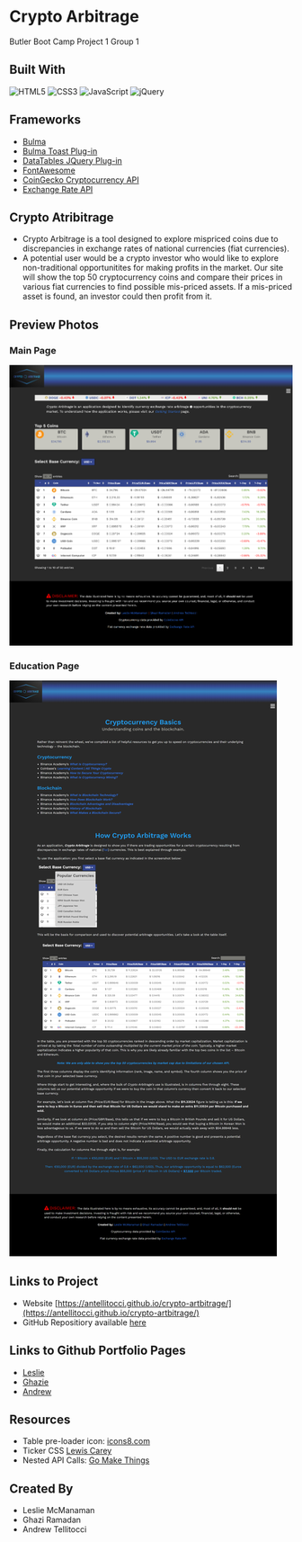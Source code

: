 # Crypto Arbitrage
Butler Boot Camp Project 1 Group 1

## Built With
 <img alt="HTML5" src="https://img.shields.io/badge/html5-%23E34F26.svg?style=for-the-badge&logo=html5&logoColor=white"/>
 <img alt="CSS3" src="https://img.shields.io/badge/css3-%231572B6.svg?style=for-the-badge&logo=css3&logoColor=white"/>
 <img alt="JavaScript" src="https://img.shields.io/badge/javascript-%23323330.svg?style=for-the-badge&logo=javascript&logoColor=%23F7DF1E"/>
 <img alt="jQuery" src="https://img.shields.io/badge/jquery-%230769AD.svg?style=for-the-badge&logo=jquery&logoColor=white"/>

## Frameworks
* [Bulma](https://bulma.io/)
* [Bulma Toast Plug-in](https://rfoel.github.io/bulma-toast/#doc)
* [DataTables JQuery Plug-in](https://datatables.net/)
* [FontAwesome](https://fontawesome.com/)
* [CoinGecko Cryptocurrency API](https://www.coingecko.com/en/api)
* [Exchange Rate API](https://www.exchangerate-api.com/)

## Crypto Atribitrage
* Crypto Arbitrage is a tool designed to explore mispriced coins due to discrepancies in exchange rates of national currencies (fiat currencies).
* A potential user would be a crypto investor who would like to explore non-traditional opportunitites for making profits in the market. Our site will show the top 50 cryptocurrency coins and compare their prices in various fiat currencies to find possible mis-priced assets. If a mis-priced asset is found, an investor could then profit from it. 

## Preview Photos

### Main Page
<img src="./assets/images/ca-main-screenshot.png" alt="crypto arbitrage main page screenshot" />

### Education Page
<img src="./assets/images/ca-getting-started-screenshot.png" alt="crypto arbitrage main page screenshot" />

## Links to Project
* Website [https://antellitocci.github.io/crypto-artbitrage/](https://antellitocci.github.io/crypto-artbitrage/)
* GitHub Repositiory available [here](https://github.com/antellitocci/crypto-arbitrage)

## Links to Github Portfolio Pages
* [Leslie](https://github.com/lmcmanaman/Portfolio)
* [Ghazie](https://github.com/ghazie754)
* [Andrew](https://github.com/antellitocci/portfolio)

## Resources
* Table pre-loader icon: [icons8.com](https://icons8.com/preloaders/en/filtered-search/cryptocurrency_and_money/free/#)
* Ticker CSS [Lewis Carey](https://codepen.io/lewismcarey/pen/GJZVoG)
* Nested API Calls: [Go Make Things](https://gomakethings.com/how-to-use-the-fetch-method-to-make-multiple-api-calls-with-vanilla-javascript/)

## Created By
* Leslie McManaman
* Ghazi Ramadan
* Andrew Tellitocci